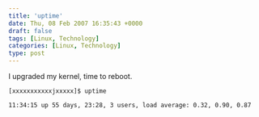 ```yaml
---
title: 'uptime'
date: Thu, 08 Feb 2007 16:35:43 +0000
draft: false
tags: [Linux, Technology]
categories: [Linux, Technology]
type: post
---
```


I upgraded my kernel, time to reboot.

`[xxxxxxxxxxxjxxxxx]$ uptime`

`11:34:15 up 55 days, 23:28, 3 users, load average: 0.32, 0.90, 0.87`